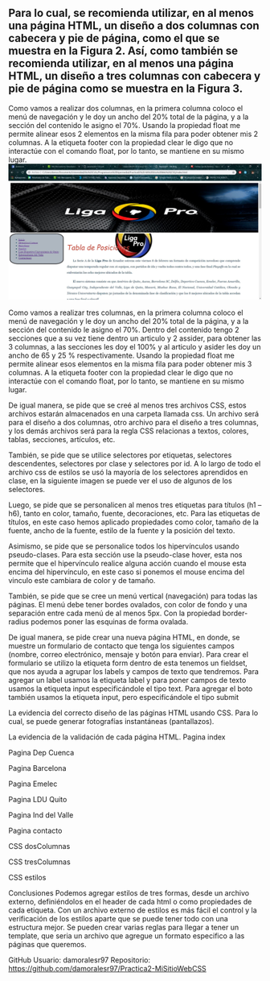 ## Para lo cual, se recomienda utilizar, en al menos una página HTML, un diseño a dos columnas con cabecera y pie de página, como el que se muestra en la Figura 2. Así, como también se recomienda utilizar, en al menos una página HTML, un diseño a tres columnas con cabecera y pie de página como se muestra en la Figura 3.
Como vamos a realizar dos columnas, en la primera columna coloco el menú de navegación y le doy un ancho del 20% total de la página, y a la sección del contenido le asigno el 70%.
Usando la propiedad float me permite alinear esos 2 elementos en la misma fila para poder obtener mis 2 columnas.
A la etiqueta footer con la propiedad clear le digo que no interactúe con el comando float, por lo tanto, se mantiene en su mismo lugar.
![Captura1](capturas/Captura1.jpg)
 

Como vamos a realizar tres columnas, en la primera columna coloco el menú de navegación y le doy un ancho del 20% total de la página, y a la sección del contenido le asigno el 70%.
Dentro del contenido tengo 2 secciones que a su vez tiene dentro un articulo y 2 assider, para obtener las 3 columnas, a las secciones les doy el 100% y al articulo y asider les doy un ancho de 65 y 25 % respectivamente.
Usando la propiedad float me permite alinear esos elementos en la misma fila para poder obtener mis 3 columnas.
A la etiqueta footer con la propiedad clear le digo que no interactúe con el comando float, por lo tanto, se mantiene en su mismo lugar.


 
 
De igual manera, se pide que se creé al menos tres archivos CSS, estos archivos estarán almacenados en una carpeta llamada css. Un archivo será para el diseño a dos columnas, otro archivo para el diseño a tres columnas, y los demás archivos será para la regla CSS relacionas a textos, colores, tablas, secciones, artículos, etc.
 
También, se pide que se utilice selectores por etiquetas, selectores descendentes, selectores por clase y selectores por id.
A lo largo de todo el archivo css de estilos se usó la mayoría de los selectores aprendidos en clase, en la siguiente imagen se puede ver el uso de algunos de los selectores.
 
Luego, se pide que se personalicen al menos tres etiquetas para títulos (h1 – h6), tanto en color, tamaño, fuente, decoraciones, etc.
Para las etiquetas de títulos, en este caso hemos aplicado propiedades como color, tamaño de la fuente, ancho de la fuente, estilo de la fuente y la posición del texto.
 
Asimismo, se pide que se personalice todos los hipervínculos usando pseudo-clases.
Para esta sección use la pseudo-clase hover, esta nos permite que el hipervínculo realice alguna acción cuando el mouse esta encima del hipervínculo, en este caso si ponemos el mouse encima del vinculo este cambiara de color y de tamaño.
  
También, se pide que se cree un menú vertical (navegación) para todas las páginas. El menú debe tener bordes ovalados, con color de fondo y una separación entre cada menú de al menos 5px.
Con la propiedad border-radius podemos poner las esquinas de forma ovalada.
  
De igual manera, se pide crear una nueva página HTML, en donde, se muestre un formulario de contacto que tenga los siguientes campos (nombre, correo electrónico, mensaje y botón para enviar).
Para crear el formulario se utilizo la etiqueta form dentro de esta tenemos un fieldset, que nos ayuda a agrupar los labels y campos de texto que tendremos.
Para agregar un label usamos la etiqueta label y para poner campos de texto usamos la etiqueta input especificándole el tipo text.
Para agregar el boto también usamos la etiqueta input, pero especificándole el tipo submit
  

La evidencia del correcto diseño de las páginas HTML usando CSS. Para lo cual, se puede generar fotografías instantáneas (pantallazos).
       
La evidencia de la validación de cada página HTML.
Pagina index
 
Pagina Dep Cuenca
 
Pagina Barcelona
 
Pagina Emelec
 
Pagina LDU Quito
 
Pagina Ind del Valle
 
Pagina contacto
 
CSS dosColumnas

 
CSS tresColumnas
 
CSS estilos
 
Conclusiones 
Podemos agregar estilos de tres formas, desde un archivo externo, definiéndolos en el header de cada html o como propiedades de cada etiqueta.
Con un archivo externo de estilos es más fácil el control y la verificación de los estilos aparte que se puede tener todo con una estructura mejor.
Se pueden crear varias reglas para llegar a tener un template, que seria un archivo que agregue un formato especifico a las páginas que queremos.

GitHub
Usuario: damoralesr97
Repositorio: https://github.com/damoralesr97/Practica2-MiSitioWebCSS

 
